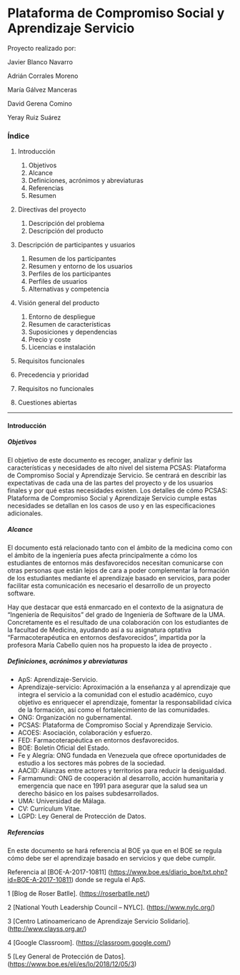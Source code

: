 # Plataforma de Compromiso Social y Aprendizaje Servicio
Proyecto realizado por:

Javier Blanco Navarro

Adrián Corrales Moreno

María Gálvez Manceras

David Gerena Comino

Yeray Ruiz Suárez


### Índice
1. Introducción

    1. Objetivos
    1. Alcance
    1. Definiciones, acrónimos y abreviaturas
    1. Referencias
    1. Resumen
1. Directivas del proyecto

    1. Descripción del problema
    1. Descripción del producto
1. Descripción de participantes y usuarios

    1. Resumen de los participantes
    1. Resumen y entorno de los usuarios
    1. Perfiles de los participantes
    1. Perfiles de usuarios
    1. Alternativas y competencia
1. Visión general del producto

    1. Entorno de despliegue
    1. Resumen de características
    1. Suposiciones y dependencias
    1. Precio y coste
    1. Licencias e instalación
1. Requisitos funcionales

1. Precedencia y prioridad

1. Requisitos no funcionales

1. Cuestiones abiertas 

***

#### Introducción

##### Objetivos

El objetivo de este documento es recoger, analizar y definir las características y necesidades de alto nivel del sistema PCSAS: Plataforma de Compromiso Social y Aprendizaje Servicio. Se centrará en describir las expectativas de cada una de las partes del proyecto y de los usuarios finales y por qué estas necesidades existen. Los detalles de cómo PCSAS: Plataforma de Compromiso Social y Aprendizaje Servicio cumple estas necesidades se detallan en los casos de uso y en las especificaciones adicionales.


##### Alcance

El documento está relacionado tanto con el ámbito de la medicina como con el ámbito de la ingeniería pues afecta principalmente a cómo los estudiantes de entornos más desfavorecidos necesitan comunicarse con otras personas que están lejos de cara a poder complementar la formación de los estudiantes mediante el aprendizaje basado en servicios, para poder facilitar esta comunicación es necesario el desarrollo de un proyecto software. 

Hay que destacar que está enmarcado en el contexto de la asignatura de “Ingeniería de Requisitos” del grado de Ingeniería de Software de la UMA. Concretamente es el resultado de una colaboración con los estudiantes de la facultad de Medicina, ayudando así a su asignatura optativa “Farmacoterapéutica en entornos desfavorecidos”, impartida por la profesora María Cabello quien nos ha propuesto la idea de proyecto .

##### Definiciones, acrónimos y abreviaturas

- ApS: Aprendizaje-Servicio.
- Aprendizaje-servicio: Aproximación a la enseñanza y al aprendizaje que integra el servicio a la comunidad con el estudio académico, cuyo objetivo es enriquecer el aprendizaje, fomentar la responsabilidad cívica de la formación, así como el fortalecimiento de las comunidades.
- ONG: Organización no gubernamental.
- PCSAS: Plataforma de Compromiso Social y Aprendizaje Servicio.
- ACOES: Asociación, colaboración y esfuerzo.
- FED: Farmacoterapéutica en entornos desfavorecidos.
- BOE: Boletín Oficial del Estado.
- Fe y Alegría: ONG fundada en Venezuela que ofrece oportunidades de estudio a los sectores más pobres de la sociedad.
- AACID: Alianzas entre actores y territorios para reducir la desigualdad.
- Farmamundi: ONG de cooperación al desarrollo, acción humanitaria y emergencia que nace en 1991 para asegurar que la salud sea un derecho básico en los países subdesarrollados.
- UMA: Universidad de Málaga.
- CV: Currículum Vitae.
- LGPD: Ley General de Protección de Datos.

##### Referencias

En este documento se hará referencia al BOE ya que en el BOE se regula cómo debe ser el aprendizaje basado en servicios y que debe cumplir.

Referencia al [BOE-A-2017-10811] (https://www.boe.es/diario_boe/txt.php?id=BOE-A-2017-10811) donde se regula el ApS.

1 [Blog de Roser Batlle]. (https://roserbatlle.net/)

2 [National Youth Leadership Council – NYLC]. (https://www.nylc.org/)

3 [Centro Latinoamericano de Aprendizaje Servicio Solidario]. (http://www.clayss.org.ar/)

4 [Google Classroom]. (https://classroom.google.com/)

5 [Ley General de Protección de Datos]. (https://www.boe.es/eli/es/lo/2018/12/05/3)


